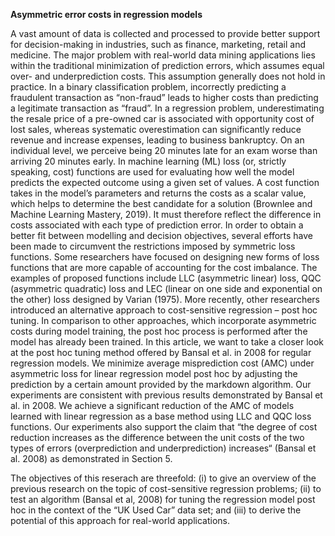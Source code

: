 **Asymmetric error costs in regression models**

A vast amount of data is collected and processed to provide better support for decision-making in industries, such as finance, marketing, retail and medicine. The major problem with real-world data mining applications lies within the traditional minimization of prediction errors, which assumes equal over- and underprediction costs. This assumption generally does not hold in practice. In a binary classification problem, incorrectly predicting a fraudulent transaction as “non-fraud” leads to higher costs than predicting a legitimate transaction as “fraud”. In a regression problem, underestimating the resale price of a pre-owned car is associated with opportunity cost of lost sales, whereas systematic overestimation can significantly reduce revenue and increase expenses, leading to business bankruptcy. On an individual level, we perceive being 20 minutes late for an exam worse than arriving 20 minutes early.
In machine learning (ML) loss (or, strictly speaking, cost) functions are used for evaluating how well the model predicts the expected outcome using a given set of values. A cost function takes in the model’s parameters and returns the costs as a scalar value, which helps to determine the best candidate for a solution (Brownlee and Machine Learning Mastery, 2019). It must therefore reflect the difference in costs associated with each type of prediction error. 
In order to obtain a better fit between modelling and decision objectives, several efforts have been made to circumvent the restrictions imposed by symmetric loss functions. Some researchers have focused on designing new forms of loss functions that are more capable of accounting for the cost imbalance. The examples of proposed functions include LLC (asymmetric linear) loss, QQC (asymmetric quadratic) loss and LEC (linear on one side and exponential on the other) loss designed by Varian (1975). More recently, other researchers introduced an alternative approach to cost-sensitive regression – post hoc tuning. In comparison to other approaches, which incorporate asymmetric costs during model training, the post hoc process is performed after the model has already been trained. 
In this article, we want to take a closer look at the post hoc tuning method offered by Bansal et al. in 2008 for regular regression models. We minimize average misprediction cost (AMC) under asymmetric loss for linear regression model post hoc by adjusting the prediction by a certain amount provided by the markdown algorithm. Our experiments are consistent with previous results demonstrated by Bansal et al. in 2008. We achieve a significant reduction of the AMC of models learned with linear regression as a base method using LLC and QQC loss functions. Our experiments also support the claim that “the degree of cost reduction increases as the difference between the unit costs of the two types of errors (overprediction and underprediction) increases“ (Bansal et al. 2008) as demonstrated in Section 5.  

The objectives of this reserach are threefold: (i) to give an overview of the previous research on the topic of cost-sensitive regression problems; (ii) to test an algorithm (Bansal et al, 2008) for tuning the regression model post hoc in the context of the “UK Used Car” data set; and (iii) to derive the potential of this approach for real-world applications.
